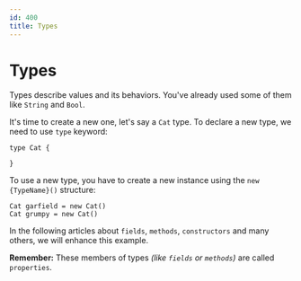 ```yaml
---
id: 400
title: Types
---
```


# Types
Types describe values and its behaviors. 
You've already used some of them like `String` and `Bool`. 

It's time to create a new one, let's say a `Cat` type.
To declare a new type, we need to use `type` keyword:

```panda
type Cat {

}
```

To use a new type, you have to create a new instance using the `new {TypeName}()` structure:

```panda
Cat garfield = new Cat()
Cat grumpy = new Cat()
```

In the following articles about `fields`, `methods`, `constructors` and many others, we will enhance this example.

**Remember:** These members of types *(like `fields` or `methods`)* are called `properties`.